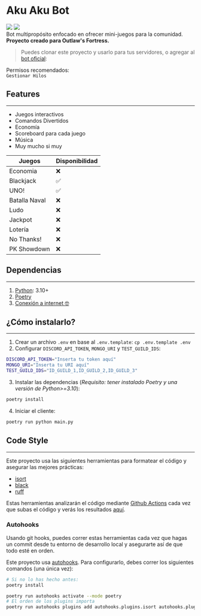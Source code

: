 # Aku Aku Bot
<img src="https://img.shields.io/badge/Outlaw's Fortress-purple"> <img src="https://img.shields.io/badge/Yoru--blue">\
Bot multipropósito enfocado en ofrecer mini-juegos para la comunidad. **Proyecto creado para Outlaw's Fortress.**

> Puedes clonar este proyecto y usarlo para tus servidores, o agregar al [bot oficial](https://discord.com/api/oauth2/authorize?client_id=1104270054792638525&permissions=51539607552&scope=applications.commands%20bot):

Permisos recomendados:\
`Gestionar Hilos`

## Features
___

- Juegos interactivos
- Comandos Divertidos
- Economía
- Scoreboard para cada juego
- Música
- Muy mucho si muy

| Juegos | Disponibilidad |
| --- | --- |
| Economia | ❌
| Blackjack | ✅
| UNO! | ✅
| Batalla Naval | ❌
| Ludo | ❌
| Jackpot | ❌
| Lotería | ❌
| No Thanks! | ❌
| PK Showdown | ❌

## Dependencias
___
1. [Python](https://www.python.org/): 3.10+
2. [Poetry](https://python-poetry.org/)
3. [Conexión a internet 🤓](https://i.ytimg.com/vi/OjrZ_HVj48c/maxresdefault.jpg)

## ¿Cómo instalarlo?
___
1. Crear un archivo `.env` en base al `.env.template`: `cp .env.template .env`
1. Configurar `DISCORD_API_TOKEN`, `MONGO_URI` y `TEST_GUILD_IDS`:

```bash
DISCORD_API_TOKEN="Inserta tu token aquí"
MONGO_URI="Inserta tu URI aquí"
TEST_GUILD_IDS="ID_GUILD_1,ID_GUILD_2,ID_GUILD_3"
```

3. Instalar las dependencias (*Requisito: tener instalado Poetry y una versión de Python>=3.10*):

```bash
poetry install
```

4. Iniciar el cliente:

```bash
poetry run python main.py
```

## Code Style
___
Este proyecto usa las siguientes herramientas para formatear el código y asegurar las mejores prácticas:
- [isort](https://pycqa.github.io/isort/)
- [black](https://black.readthedocs.io/en/stable/)
- [ruff](https://beta.ruff.rs/docs/)

Estas herramientas analizarán el código mediante [Github Actions](https://docs.github.com/en/actions)
cada vez que subas el código y verás los resultados [aquí](https://github.com/n-ull/aku/actions).


### Autohooks
Usando git hooks, puedes correr estas herramientas cada vez que hagas un commit desde tu entorno de
desarrollo local y asegurarte así de que todo esté en orden.

Este proyecto usa [autohooks](https://github.com/greenbone/autohooks).
Para configurarlo, debes correr los siguientes comandos (una única vez):

```bash
# Si no lo has hecho antes:
poetry install

poetry run autohooks activate --mode poetry
# El orden de los plugins importa
poetry run autohooks plugins add autohooks.plugins.isort autohooks.plugins.black autohooks.plugins.ruff
```
